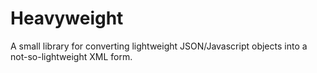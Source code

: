 # Heavyweight

A small library for converting lightweight JSON/Javascript objects into a 
not-so-lightweight XML form.